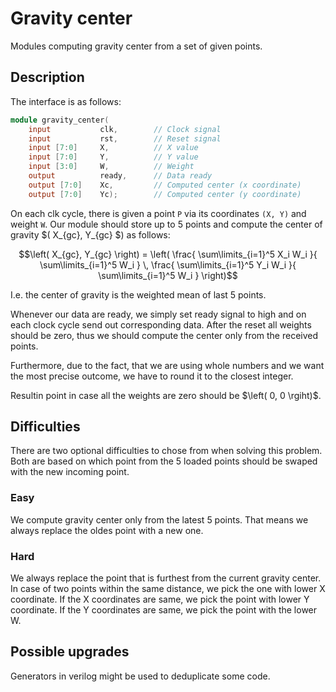 # Gravity center
Modules computing gravity center from a set of given points.

## Description
The interface is as follows:

```verilog
module gravity_center(
    input           clk,        // Clock signal
    input           rst,        // Reset signal
    input [7:0]     X,          // X value
    input [7:0]     Y,          // Y value
    input [3:0]     W,          // Weight
    output          ready,      // Data ready
    output [7:0]    Xc,         // Computed center (x coordinate)
    output [7:0]    Yc);        // Computed center (y coordinate)
```

On each clk cycle, there is given a point `P` via its coordinates `(X, Y)`
and weight `W`. Our module should store up to 5 points and compute the
center of gravity $\( X_{gc}, Y_{gc} $\) as follows:

$$\left( X_{gc}, Y_{gc} \right) =
    \left(
        \frac{ \sum\limits_{i=1}^5 X_i W_i }{ \sum\limits_{i=1}^5 W_i } \,
        \frac{ \sum\limits_{i=1}^5 Y_i W_i }{ \sum\limits_{i=1}^5 W_i }
    \right)$$

I.e. the center of gravity is the weighted mean of last 5 points.

Whenever our data are ready, we simply set ready signal to high and on each
clock cycle send out corresponding data. After the reset all weights should
be zero, thus we should compute the center only from the received points.

Furthermore, due to the fact, that we are using whole numbers and we want the
most precise outcome, we have to round it to the closest integer.

Resultin point in case all the weights are zero should be $\left( 0, 0 \rgiht)$.

## Difficulties
There are two optional difficulties to chose from when solving this problem.
Both are based on which point from the 5 loaded points should be swaped with
the new incoming point.

### Easy
We compute gravity center only from the latest 5 points. That means we always
replace the oldes point with a new one.

### Hard
We always replace the point that is furthest from the current gravity center.
In case of two points within the same distance, we pick the one with lower
X coordinate. If the X coordinates are same, we pick the point with lower Y
coordinate. If the Y coordinates are same, we pick the point with the lower W.

## Possible upgrades
Generators in verilog might be used to deduplicate some code.


